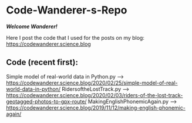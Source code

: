 # Code-Wanderer-s-Repo

***Welcome Wanderer!***

Here I post the code that I used for the posts on my blog:
https://codewanderer.science.blog

Code (recent first):
--------------------
Simple model of real-world data in Python.py --> https://codewanderer.science.blog/2020/02/25/simple-model-of-real-world-data-in-python/
RidersoftheLostTrack.py --> https://codewanderer.science.blog/2020/02/03/riders-of-the-lost-track-geotagged-photos-to-gpx-route/
MakingEnglishPhonemicAgain.py --> https://codewanderer.science.blog/2019/11/12/making-english-phonemic-again/

